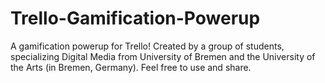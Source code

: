 # Trello-Gamification-Powerup
A gamification powerup for Trello! Created by a group of students, specializing Digital Media from University of Bremen and the University of the Arts (in Bremen, Germany). Feel free to use and share. 
